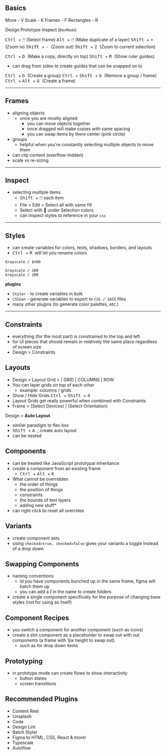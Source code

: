 ## Basics

Move - V
Scale - K
Frames - F
Rectangles - R

Design
Prototype
Inspect (`DevMode`)

<kbd> Ctrl </kbd> + 🖱️ (Select frame)
<kbd> Alt </kbd>  + 🖱️ (Make duplicate of a layer)
<kbd> Shift </kbd> + <kbd> + </kbd> (Zoom in)
<kbd> Shift </kbd> + <kbd> - </kbd> (Zoom out)
<kbd> Shift </kbd> + <kbd> 2 </kbd> (Zoom to current selection)

<kbd> Ctrl </kbd> + <kbd> D </kbd> (Make a copy, directly on top)
<kbd> Shift </kbd> + <kbd> R </kbd> (Show ruler guides)
- can drag from sides to create guides that can be snapped on to

<kbd> Ctrl </kbd> + <kbd> G </kbd> (Create a group)
<kbd> Ctrl </kbd> + <kbd> Shift </kbd> + <kbd> G </kbd> (Remove a group / frame)
<kbd> Ctrl </kbd> + <kbd> Alt </kbd> + <kbd> G </kbd> (Create a frame)




---
## Frames
- aligning objects
	- once you are mostly aligned
		- you can move objects together
		- once dragged will make copies with same spacing
		- you can swap items by there center (pink circle)
- groups
	- helpful when you're constantly selecting multiple objects to move them
- can clip content (overflow-hidden)
- scale vs re-sizing

--- 
## Inspect
- selecting multiple items
	- <kbd> Shift </kbd> + 🖱️ each item
	- File > Edit >  Select all with same fill
	- Select with 🎯 under Selection colors
	- can inspect styles to reference in your `css`
	
---
## Styles

- can create variables for colors, texts, shadows, borders, and layouts
- <kbd> Ctrl </kbd> + <kbd> R </kbd> will let you rename colors
```
Grayscale / $n00

Grayscale / 100
Grayscale / 200
```

 **plugins**
 - `Styler` -  to create variables in bulk
 - `CSSGen` - generate variables to export to `CSS / SASS` files
 - many other plugins (to generate color palettes, etc.)


---
## Constraints
- everything (for the most part) is constrained to the top and left
- for UI pieces that should remain in relatively the same place regardless of screen size
- Design > Constraints
## Layouts
- Design > Layout Grid > | GRID | COLUMNS | ROW
- You can layer grids on top of each other
	- example: columns / grids
- Show / Hide Grids <kbd> Ctrl </kbd> + <kbd> Shift </kbd> + <kbd> 4 </kbd> 
- Layout Grids get really powerful when combined with Constraints
- Frame > (Select Devices) | (Select Orientation)

Design > **Auto Layout**
- similar paradigm to flex box
- <kbd> Shift </kbd> + <kbd> A </kbd> , create auto layout
- can be nested

## Components
- can be treated like JavaScript prototypal inheritance
- create a component from an existing frame
	- <kbd> Ctrl </kbd> + <kbd> Alt </kbd> + <kbd> K </kbd>
- What cannot be overridden
	- the order of things
	- the position of things
	- constraints
	- the bounds of text layers
	- adding new stuff*
- can right click to reset all overrides


## Variants
- create component sets
- using `checked=true, checked=false` gives your variants a toggle instead of a drop down

## Swapping Components
- naming conventions
	- id you have components bunched up in the same frame, figma will batch them up
	- you can add a **/** in the name to create folders
- create a single component specifically for the purpose of changing base styles (not for using as itself)


## Component Recipes
- you switch a component for another component (such as icons)
- create a slot component as a placeholder to swap out with out components (a frame with 1px height to swap out)
	- such as for drop down items

## Prototyping
- in prototype mode can create flows to show interactivity
	- button states
	- screen transitions

## Recommended Plugins
- Content Reel
- Unsplash
- Coda
- Design Lint
- Batch Styler
- Figma to HTML, CSS, React & more!
- Typescale
- Autoflow